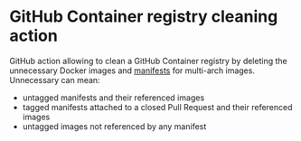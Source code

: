# GitHub Container registry cleaning action

GitHub action allowing to clean a GitHub Container registry by deleting the unnecessary Docker images
and [manifests](https://docs.docker.com/engine/reference/commandline/manifest/) for multi-arch images.
Unnecessary can mean:

- untagged manifests and their referenced images
- tagged manifests attached to a closed Pull Request and their referenced images
- untagged images not referenced by any manifest
